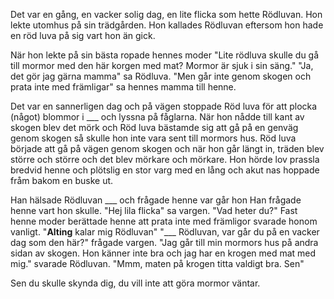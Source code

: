 Det var en gång, en vacker solig dag, en lite flicka som hette Rödluvan. Hon lekte utomhus på sin trädgården. Hon kallades Rödluvan eftersom hon hade en röd luva på sig vart hon än gick.

När hon lekte på sin bästa ropade hennes moder "Lite rödluva skulle du gå till mormor med den här korgen med mat? Mormor är sjuk i sin säng."
"Ja, det gör jag gärna mamma" sa Rödluva. "Men går inte genom skogen och prata inte med främligar" sa hennes mamma till henne. 

Det var en sannerligen dag och på vägen stoppade Röd luva för att plocka (något) blommor i ___ och lyssna på fåglarna. När hon nådde till kant av skogen blev det mörk och Röd luva bästamde sig att gå på en genväg genom skogen så skulle hon inte vara sent till mormors hus. Röd luva började att gå på vägen genom skogen och när hon går längt in, träden blev större och större och det blev mörkare och mörkare. Hon hörde lov prassla bredvid henne och plötslig en stor varg  med en lång och akut nas hoppade fråm bakom en buske ut.

Han hälsade Rödluvan  ___ och frågade henne var går hon
Han frågade henne vart hon skulle. "Hej lila flicka" sa vargen. "Vad heter du?" Fast henne moder berättade henne att prata inte med främligor svarade honom vanligt. "**Alting** kalar mig Rödluvan" "___ Rödluvan, var går du på en vacker dag som den här?" frågade vargen. "Jag går till min mormors hus på andra sidan av skogen. Hon känner inte bra och jag har en krogen med mat med mig." svarade Rödluvan. "Mmm, maten på krogen titta valdigt bra. Sen" 

Sen du skulle skynda dig, du vill inte att göra mormor väntar.



